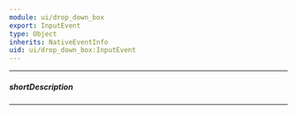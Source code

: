 ```yaml
---
module: ui/drop_down_box
export: InputEvent
type: Object
inherits: NativeEventInfo
uid: ui/drop_down_box:InputEvent
---
```

---
##### shortDescription
<!-- Description goes here -->

---
<!-- Description goes here -->
